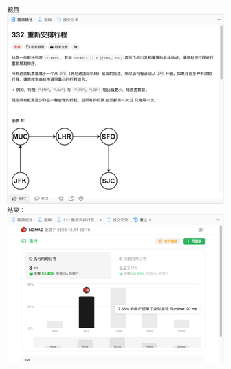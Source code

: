 [题目](https://leetcode.cn/problems/reconstruct-itinerary/description/)
![pic](img.png)
结果：
![pic](result.png)